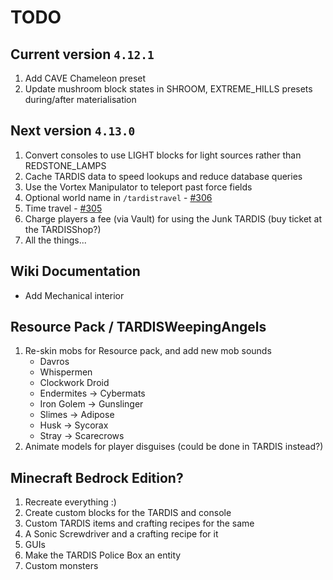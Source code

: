 # TODO

## Current version `4.12.1`

1. Add CAVE Chameleon preset
2. Update mushroom block states in SHROOM, EXTREME_HILLS presets during/after materialisation

## Next version `4.13.0`

1. Convert consoles to use LIGHT blocks for light sources rather than REDSTONE_LAMPS
2. Cache TARDIS data to speed lookups and reduce database queries
2. Use the Vortex Manipulator to teleport past force fields
4. Optional world name in `/tardistravel` - [#306](https://github.com/eccentricdevotion/TARDIS/issues/306)
5. Time travel - [#305](https://github.com/eccentricdevotion/TARDIS/issues/305)
6. Charge players a fee (via Vault) for using the Junk TARDIS (buy ticket at the TARDISShop?)
7. All the things...

## Wiki Documentation

* Add Mechanical interior

## Resource Pack / TARDISWeepingAngels

1. Re-skin mobs for Resource pack, and add new mob sounds
    * Davros
    * Whispermen
    * Clockwork Droid
    * Endermites -> Cybermats
    * Iron Golem -> Gunslinger
    * Slimes -> Adipose
    * Husk -> Sycorax
    * Stray -> Scarecrows
2. Animate models for player disguises (could be done in TARDIS instead?)

## Minecraft Bedrock Edition?

1. Recreate everything :)
2. Create custom blocks for the TARDIS and console
3. Custom TARDIS items and crafting recipes for the same
4. A Sonic Screwdriver and a crafting recipe for it
5. GUIs
6. Make the TARDIS Police Box an entity
7. Custom monsters
